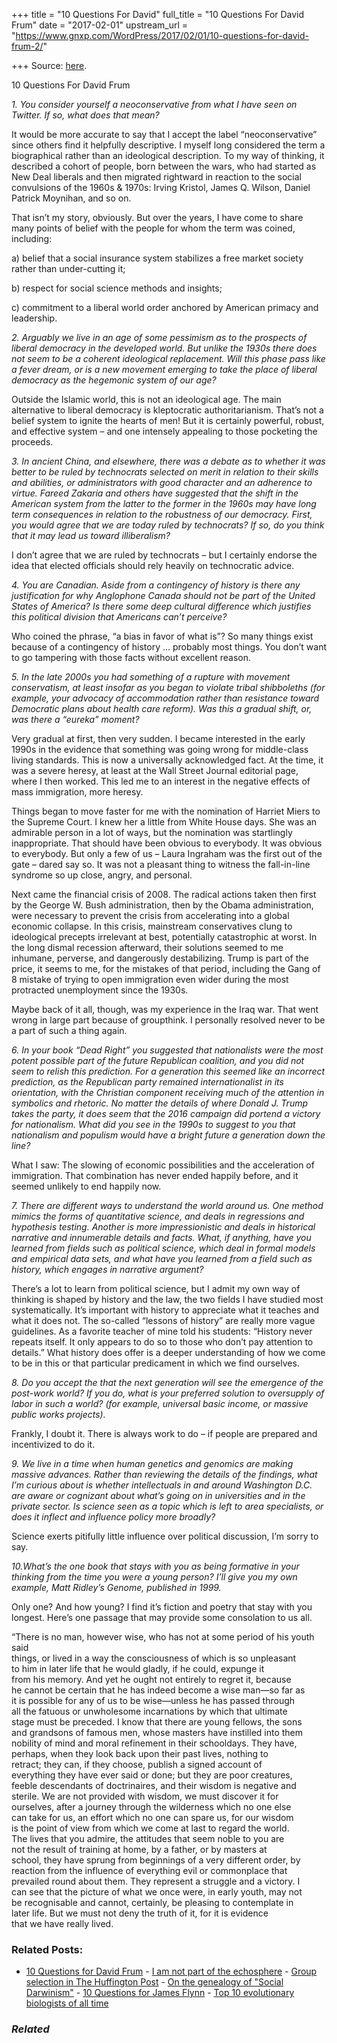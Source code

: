 +++
title = "10 Questions For David"
full_title = "10 Questions For David Frum"
date = "2017-02-01"
upstream_url = "https://www.gnxp.com/WordPress/2017/02/01/10-questions-for-david-frum-2/"

+++
Source: [here](https://www.gnxp.com/WordPress/2017/02/01/10-questions-for-david-frum-2/).

10 Questions For David Frum

*1. You consider yourself a neoconservative from what I have seen on Twitter. If so, what does that mean?*

It would be more accurate to say that I accept the label “neoconservative” since others find it helpfully descriptive. I myself long considered the term a biographical rather than an ideological description. To my way of thinking, it described a cohort of people, born between the wars, who had started as New Deal liberals and then migrated rightward in reaction to the social convulsions of the 1960s & 1970s: Irving Kristol, James Q. Wilson, Daniel Patrick Moynihan, and so on.

That isn’t my story, obviously. But over the years, I have come to share many points of belief with the people for whom the term was coined, including:

a\) belief that a social insurance system stabilizes a free market society rather than under-cutting it;

b\) respect for social science methods and insights;

c\) commitment to a liberal world order anchored by American primacy and leadership.

*2. Arguably we live in an age of some pessimism as to the prospects of liberal democracy in the developed world. But unlike the 1930s there does not seem to be a coherent ideological replacement. Will this phase pass like a fever dream, or is a new movement emerging to take the place of liberal democracy as the hegemonic system of our age?*

Outside the Islamic world, this is not an ideological age. The main alternative to liberal democracy is kleptocratic authoritarianism. That’s not a belief system to ignite the hearts of men! But it is certainly powerful, robust, and effective system – and one intensely appealing to those pocketing the proceeds.

*3. In ancient China, and elsewhere, there was a debate as to whether it was better to be ruled by technocrats selected on merit in relation to their skills and abilities, or administrators with good character and an adherence to virtue. Fareed Zakaria and others have suggested that the shift in the American system from the latter to the former in the 1960s may have long term consequences in relation to the robustness of our democracy. First, you would agree that we are today ruled by technocrats? If so, do you think that it may lead us toward illiberalism?*

I don’t agree that we are ruled by technocrats – but I certainly endorse the idea that elected officials should rely heavily on technocratic advice.

*4. You are Canadian. Aside from a contingency of history is there any justification for why Anglophone Canada should not be part of the United States of America? Is there some deep cultural difference which justifies this political division that Americans can’t perceive?*

Who coined the phrase, “a bias in favor of what is”? So many things exist because of a contingency of history … probably most things. You don’t want to go tampering with those facts without excellent reason.

*5. In the late 2000s you had something of a rupture with movement conservatism, at least insofar as you began to violate tribal shibboleths (for example, your advocacy of accommodation rather than resistance toward Democratic plans about health care reform). Was this a gradual shift, or, was there a “eureka” moment?*

Very gradual at first, then very sudden. I became interested in the early 1990s in the evidence that something was going wrong for middle-class living standards. This is now a universally acknowledged fact. At the time, it was a severe heresy, at least at the Wall Street Journal editorial page, where I then worked. This led me to an interest in the negative effects of mass immigration, more heresy.

Things began to move faster for me with the nomination of Harriet Miers to the Supreme Court. I knew her a little from White House days. She was an admirable person in a lot of ways, but the nomination was startlingly inappropriate. That should have been obvious to everybody. It was obvious to everybody. But only a few of us – Laura Ingraham was the first out of the gate – dared say so. It was not a pleasant thing to witness the fall-in-line syndrome so up close, angry, and personal.

Next came the financial crisis of 2008. The radical actions taken then first by the George W. Bush administration, then by the Obama administration, were necessary to prevent the crisis from accelerating into a global economic collapse. In this crisis, mainstream conservatives clung to ideological precepts irrelevant at best, potentially catastrophic at worst. In the long dismal recession afterward, their solutions seemed to me inhumane, perverse, and dangerously destabilizing. Trump is part of the price, it seems to me, for the mistakes of that period, including the Gang of 8 mistake of trying to open immigration even wider during the most protracted unemployment since the 1930s.

Maybe back of it all, though, was my experience in the Iraq war. That went wrong in large part because of groupthink. I personally resolved never to be a part of such a thing again.

*6. In your book “Dead Right” you suggested that nationalists were the most potent possible part of the future Republican coalition, and you did not seem to relish this prediction. For a generation this seemed like an incorrect prediction, as the Republican party remained internationalist in its orientation, with the Christian component receiving much of the attention in symbolics and rhetoric. No matter the details of where Donald J. Trump takes the party, it does seem that the 2016 campaign did portend a victory for nationalism. What did you see in the 1990s to suggest to you that nationalism and populism would have a bright future a generation down the line?*

What I saw: The slowing of economic possibilities and the acceleration of immigration. That combination has never ended happily before, and it seemed unlikely to end happily now.

*7. There are different ways to understand the world around us. One method mimics the forms of quantitative science, and deals in regressions and hypothesis testing. Another is more impressionistic and deals in historical narrative and innumerable details and facts. What, if anything, have you learned from fields such as political science, which deal in formal models and empirical data sets, and what have you learned from a field such as history, which engages in narrative argument?*

There’s a lot to learn from political science, but I admit my own way of thinking is shaped by history and the law, the two fields I have studied most systematically. It’s important with history to appreciate what it teaches and what it does not. The so-called “lessons of history” are really more vague guidelines. As a favorite teacher of mine told his students: “History never repeats itself. It only appears to do so to those who don’t pay attention to details.” What history does offer is a deeper understanding of how we come to be in this or that particular predicament in which we find ourselves.

*8. Do you accept the that the next generation will see the emergence of the post-work world? If you do, what is your preferred solution to oversupply of labor in such a world? (for example, universal basic income, or massive public works projects).*

Frankly, I doubt it. There is always work to do – if people are prepared and incentivized to do it.

*9. We live in a time when human genetics and genomics are making massive advances. Rather than reviewing the details of the findings, what I’m curious about is whether intellectuals in and around Washington D.C. are aware or cognizant about what’s going on in universities and in the private sector. Is science seen as a topic which is left to area specialists, or does it inflect and influence policy more broadly?*

Science exerts pitifully little influence over political discussion, I’m sorry to say.

*10.What’s the one book that stays with you as being formative in your thinking from the time you were a young person? I’ll give you my own example, Matt Ridley’s Genome, published in 1999.*

Only one? And how young? I find it’s fiction and poetry that stay with you longest. Here’s one passage that may provide some consolation to us all.

“There is no man, however wise, who has not at some period of his youth said  
things, or lived in a way the consciousness of which is so unpleasant  
to him in later life that he would gladly, if he could, expunge it  
from his memory. And yet he ought not entirely to regret it, because  
he cannot be certain that he has indeed become a wise man—so far as  
it is possible for any of us to be wise—unless he has passed through  
all the fatuous or unwholesome incarnations by which that ultimate  
stage must be preceded. I know that there are young fellows, the sons  
and grandsons of famous men, whose masters have instilled into them  
nobility of mind and moral refinement in their schooldays. They have,  
perhaps, when they look back upon their past lives, nothing to  
retract; they can, if they choose, publish a signed account of  
everything they have ever said or done; but they are poor creatures,  
feeble descendants of doctrinaires, and their wisdom is negative and  
sterile. We are not provided with wisdom, we must discover it for  
ourselves, after a journey through the wilderness which no one else  
can take for us, an effort which no one can spare us, for our wisdom  
is the point of view from which we come at last to regard the world.  
The lives that you admire, the attitudes that seem noble to you are  
not the result of training at home, by a father, or by masters at  
school, they have sprung from beginnings of a very different order, by  
reaction from the influence of everything evil or commonplace that  
prevailed round about them. They represent a struggle and a victory. I  
can see that the picture of what we once were, in early youth, may not  
be recognisable and cannot, certainly, be pleasing to contemplate in  
later life. But we must not deny the truth of it, for it is evidence  
that we have really lived.

### Related Posts:

- [10 Questions for David
  Frum](https://www.gnxp.com/WordPress/2017/02/01/10-questions-for-david-frum/) - [I am not part of the
  echosphere](https://www.gnxp.com/WordPress/2015/06/03/i-am-not-part-of-the-echosphere/) - [Group selection in The Huffington
  Post](https://www.gnxp.com/WordPress/2009/04/19/group-selection-in-the-huffington-post/) - [On the genealogy of "Social
  Darwinism"](https://www.gnxp.com/WordPress/2019/07/16/on-the-genealogy-of-social-darwinism/) - [10 Questions for James
  Flynn](https://www.gnxp.com/WordPress/2007/12/02/10-questions-for-james-flynn/) - [Top 10 evolutionary biologists of all
  time](https://www.gnxp.com/WordPress/2006/05/18/top-10-evolutionary-biologists-of-all-time/)

### *Related*

[](https://www.addtoany.com/add_to/facebook?linkurl=https%3A%2F%2Fwww.gnxp.com%2FWordPress%2F2017%2F02%2F01%2F10-questions-for-david-frum-2%2F&linkname=10%20Questions%20For%20David%20Frum "Facebook")[](https://www.addtoany.com/add_to/twitter?linkurl=https%3A%2F%2Fwww.gnxp.com%2FWordPress%2F2017%2F02%2F01%2F10-questions-for-david-frum-2%2F&linkname=10%20Questions%20For%20David%20Frum "Twitter")[](https://www.addtoany.com/add_to/email?linkurl=https%3A%2F%2Fwww.gnxp.com%2FWordPress%2F2017%2F02%2F01%2F10-questions-for-david-frum-2%2F&linkname=10%20Questions%20For%20David%20Frum "Email")[](https://www.addtoany.com/share)
